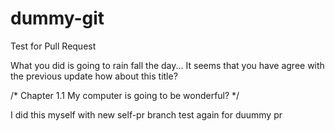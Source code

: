 # dummy-git
Test for Pull Request

What you did is going to rain fall the day...
It seems that you have agree with the previous update
how about this title?

/* Chapter 1.1 My computer is going to be wonderful? */

I did this myself with new self-pr branch
test again for duummy pr

